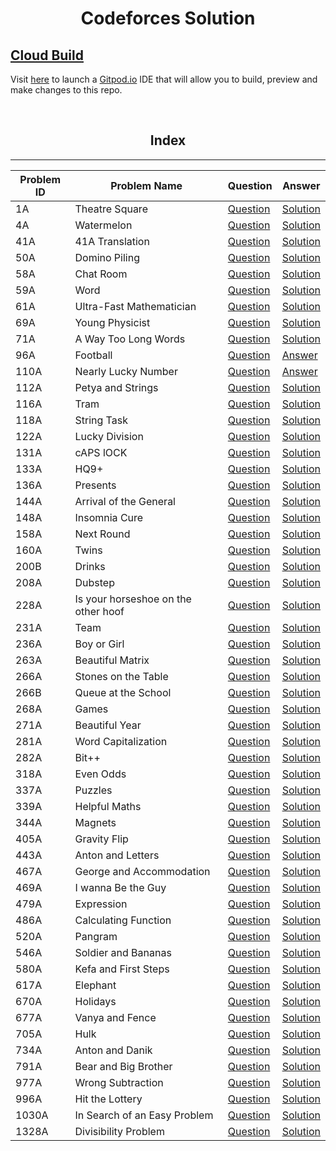 
<h1 align=center>
 Codeforces Solution 
 </h1>



##  <u> Cloud Build </u>

Visit [here](https://gitpod.io/#https://github.com/FahimFBA/Codeforces-Solution) to launch a [Gitpod.io](https://gitpod.io) IDE that will allow you to build, preview and make changes to this repo.


<br>

<h2 align = "center">
Index
</h2>

<hr>







| Problem ID | Problem Name                        | Question                                                     | Answer                                                                                                                                 |
| ---------- | ----------------------------------- | ------------------------------------------------------------ | -------------------------------------------------------------------------------------------------------------------------------------- |
| 1A         | Theatre Square                      | [Question](https://codeforces.com/problemset/problem/1/A)    | [Solution](https://github.com/FahimFBA/Codeforces-Solution/blob/main/1A%20Theatre%20Square/A.Theatre_Square.py)                        |
| 4A         | Watermelon                          | [Question](https://codeforces.com/problemset/problem/4/A)    | [Solution](https://github.com/FahimFBA/Codeforces-Solution/blob/main/4A%20Watermelon/Solve.c)                                          |
| 41A        | 41A Translation                     | [Question](https://codeforces.com/problemset/problem/41/A)   | [Solution](https://github.com/FahimFBA/Codeforces-Solution/blob/main/41A%20Translation/solve.py)                                       |
| 50A        | Domino Piling                       | [Question](https://codeforces.com/problemset/problem/50/A)   | [Solution](https://github.com/FahimFBA/Codeforces-Solution/blob/main/50A%20Domino%20Piling/solve.c)                                    |
| 58A        | Chat Room                           | [Question](https://codeforces.com/problemset/problem/58/A)   | [Solution](https://github.com/FahimFBA/Codeforces-Solution/blob/main/58A%20Chat%20Room/solve.c)                                        |
| 59A        | Word                                | [Question](https://codeforces.com/problemset/problem/59/A)   | [Solution](https://github.com/FahimFBA/Codeforces-Solution/blob/main/59A%20Word/A_Word.c)                                              |
| 61A        | Ultra-Fast Mathematician            | [Question](https://codeforces.com/problemset/problem/61/A)   | [Solution](https://github.com/FahimFBA/Codeforces-Solution/blob/main/61A%20Ultra-Fast%20Mathematician/solve.cpp)                       |
| 69A        | Young Physicist                     | [Question](https://codeforces.com/problemset/problem/69/A)   | [Solution](https://github.com/FahimFBA/Codeforces-Solution/blob/main/69A%20Young%20Physicist/solve.c)                                  |
| 71A        | A Way Too Long Words                | [Question](https://codeforces.com/problemset/problem/71/A)   | [Solution](https://github.com/FahimFBA/Codeforces-Solution/blob/main/71A%20Way%20Too%20Long%20Words/A_Way_too_long_words.c)            |
| 96A        | Football                            | [Question](https://codeforces.com/problemset/problem/96/A)   | [Answer](https://github.com/FahimFBA/Codeforces-Solution/blob/main/96A%20Football/solve.c)                                             |
| 110A       | Nearly Lucky Number                 | [Question](https://codeforces.com/problemset/problem/110/A)  | [Answer](https://github.com/FahimFBA/Codeforces-Solution/blob/main/110A%20Nearly%20Lucky%20Number/solve.cpp)                           |
| 112A       | Petya and Strings                   | [Question](https://codeforces.com/problemset/problem/112/A)  | [Solution](https://github.com/FahimFBA/Codeforces-Solution/blob/main/112A%20Petya%20and%20Strings/solve.py)                            |
| 116A       | Tram                                | [Question](https://codeforces.com/problemset/problem/116/A)  | [Solution](https://github.com/FahimFBA/Codeforces-Solution/blob/main/116A%20Tram/solve.c)                                              |
| 118A       | String Task                         | [Question](https://codeforces.com/problemset/problem/118/A)  | [Solution](https://github.com/FahimFBA/Codeforces-Solution/blob/main/118A%20String%20Task/solve.c)                                     |
| 122A       | Lucky Division                      | [Question](https://codeforces.com/problemset/problem/122/A)  | [Solution](https://github.com/FahimFBA/Codeforces-Solution/blob/main/122A%20Lucky%20Division/solve.py)                                 |
| 131A       | cAPS lOCK                           | [Question](https://codeforces.com/problemset/problem/131/A)  | [Solution](https://github.com/FahimFBA/Codeforces-Solution/blob/main/131A%20cAPS%20lOCK/solve.cpp)                                     |
| 133A       | HQ9+                                | [Question](https://codeforces.com/problemset/problem/133/A)  | [Solution](https://github.com/FahimFBA/Codeforces-Solution/blob/main/133A%20HQ9%2B/solve.py)                                           |
| 136A       | Presents                            | [Question](https://codeforces.com/problemset/problem/136/A)  | [Solution](https://github.com/FahimFBA/Codeforces-Solution/blob/main/136A%20Presents/solve.c)                                          |
| 144A       | Arrival of the General              | [Question](https://codeforces.com/problemset/problem/144/A)  | [Solution](https://github.com/FahimFBA/Codeforces-Solution/blob/main/144A%20Arrival%20of%20the%20General/solve.cpp)                    |
| 148A       | Insomnia Cure                       | [Question](https://codeforces.com/contest/148/problem/A)     | [Solution](https://github.com/FahimFBA/Codeforces-Solution/blob/main/148A%20Insomnia%20Cure/solve.cpp)                                 |
| 158A       | Next Round                          | [Question](https://codeforces.com/problemset/problem/158/A)  | [Solution](https://github.com/FahimFBA/Codeforces-Solution/blob/main/158A%20Next%20Round/A_Next_Round.c)                               |
| 160A       | Twins                               | [Question](https://codeforces.com/problemset/problem/160/A)  | [Solution](https://github.com/FahimFBA/Codeforces-Solution/blob/main/160A%20Twins/solve.cpp)                                           |
| 200B       | Drinks                              | [Question](https://codeforces.com/problemset/problem/200/B)  | [Solution](https://github.com/FahimFBA/Codeforces-Solution/blob/main/200B%20Drinks/solve.c)                                            |
| 208A       | Dubstep                             | [Question](https://codeforces.com/problemset/problem/208/A)  | [Solution](https://github.com/FahimFBA/Codeforces-Solution/blob/main/208A%20Dubstep/solve.cpp)                                         |
| 228A       | Is your horseshoe on the other hoof | [Question](https://codeforces.com/problemset/problem/228/A)  | [Solution](https://github.com/FahimFBA/Codeforces-Solution/blob/main/228A%20Is%20your%20horseshoe%20on%20the%20other%20hoof/solve.cpp) |
| 231A       | Team                                | [Question](https://codeforces.com/problemset/problem/231/A)  | [Solution](https://github.com/FahimFBA/Codeforces-Solution/blob/main/231A%20Team/A_Team.c)                                             |
| 236A       | Boy or Girl                         | [Question](https://codeforces.com/problemset/problem/236/A)  | [Solution](https://github.com/FahimFBA/Codeforces-Solution/blob/main/236A%20Boy%20or%20Girl/A_Boy_Or_Girl.py)                          |
| 263A       | Beautiful Matrix                    | [Question](https://codeforces.com/problemset/problem/263/A)  | [Solution](https://github.com/FahimFBA/Codeforces-Solution/blob/main/263A%20Beautiful%20Matrix/Beautiful_Matrix.cpp)                   |
| 266A       | Stones on the Table                 | [Question](https://codeforces.com/problemset/problem/266/A)  | [Solution](https://github.com/FahimFBA/Codeforces-Solution/blob/main/266A%20Stones%20on%20the%20Table/solve.c)                         |
| 266B       | Queue at the School                 | [Question](https://codeforces.com/problemset/problem/266/B)  | [Solution](https://github.com/FahimFBA/Codeforces-Solution/blob/main/266B%20Queue%20at%20the%20School/solve.cpp)                       |
| 268A       | Games                               | [Question](https://codeforces.com/problemset/problem/268/A)  | [Solution](https://github.com/FahimFBA/Codeforces-Solution/blob/main/268A%20Games/solution.cpp)                                        |
| 271A       | Beautiful Year                      | [Question](https://codeforces.com/problemset/problem/271/A)  | [Solution](https://github.com/FahimFBA/Codeforces-Solution/blob/main/271A%20Beautiful%20Year/A_Beautiful_Year.c)                       |
| 281A       | Word Capitalization                 | [Question](https://codeforces.com/problemset/problem/281/A)  | [Solution](https://github.com/FahimFBA/Codeforces-Solution/tree/main/281A%20Word%20Capitalization)                                     |
| 282A       | Bit++                               | [Question](https://codeforces.com/problemset/problem/282/A)  | [Solution](https://github.com/FahimFBA/Codeforces-Solution/blob/main/282A%20Bit%2B%2B/solve.c)                                         |
| 318A       | Even Odds                           | [Question](https://codeforces.com/problemset/problem/318/A)  | [Solution](https://github.com/FahimFBA/Codeforces-Solution/blob/main/318A%20Even%20Odds/solve.cpp)                                     |
| 337A       | Puzzles                             | [Question](https://codeforces.com/problemset/problem/337/A)  | [Solution](https://github.com/FahimFBA/Codeforces-Solution/blob/main/337A%20Puzzles/solve.cpp)                                         |
| 339A       | Helpful Maths                       | [Question](https://codeforces.com/problemset/problem/339/A)  | [Solution](https://github.com/FahimFBA/Codeforces-Solution/blob/main/339A%20Helpful%20Maths/solve.py)                                  |
| 344A       | Magnets                             | [Question](https://codeforces.com/problemset/problem/344/A)  | [Solution](https://github.com/FahimFBA/Codeforces-Solution/blob/main/344A%20Magnets/solve.cpp)                                         |
| 405A       | Gravity Flip                        | [Question](https://codeforces.com/problemset/problem/405/A)  | [Solution](https://github.com/FahimFBA/Codeforces-Solution/blob/main/405A%20Gravity%20Flip/solve.cpp)                                  |
| 443A       | Anton and Letters                   | [Question](https://codeforces.com/problemset/problem/443/A)  | [Solution](https://github.com/FahimFBA/Codeforces-Solution/blob/main/443A%20Anton%20and%20Letters/solve.cpp)                           |
| 467A       | George and Accommodation            | [Question](https://codeforces.com/problemset/problem/467/A)  | [Solution](https://github.com/FahimFBA/Codeforces-Solution/blob/main/467A%20George%20and%20Accommodation/solve.cpp)                    |
| 469A       | I wanna Be the Guy                  | [Question](https://codeforces.com/problemset/problem/469/A)  | [Solution](https://github.com/FahimFBA/Codeforces-Solution/blob/main/469A%20I%20wanna%20Be%20the%20Guy/solve.cpp)                      |
| 479A       | Expression                          | [Question](https://codeforces.com/problemset/problem/479/A)  | [Solution](https://github.com/FahimFBA/Codeforces-Solution/blob/main/479A%20Expression/solve.cpp)                                      |
| 486A       | Calculating Function                | [Question](https://codeforces.com/problemset/problem/486/A)  | [Solution](https://github.com/FahimFBA/Codeforces-Solution/blob/main/486A%20Calculating%20Function/solve.cpp)                          |
| 520A       | Pangram                             | [Question](https://codeforces.com/problemset/problem/520/A)  | [Solution](https://github.com/FahimFBA/Codeforces-Solution/blob/main/520A%20Pangram/solve.py)                                          |
| 546A       | Soldier and Bananas                 | [Question](https://codeforces.com/problemset/problem/546/A)  | [Solution](https://github.com/FahimFBA/Codeforces-Solution/blob/main/546A%20Soldier%20and%20Bananas/solve.cpp)                         |
| 580A       | Kefa and First Steps                | [Question](https://codeforces.com/problemset/problem/580/A)  | [Solution](https://github.com/FahimFBA/Codeforces-Solution/blob/main/580A%20Kefa%20and%20First%20Steps/solve.cpp)                      |
| 617A       | Elephant                            | [Question](https://codeforces.com/problemset/problem/617/A)  | [Solution](https://github.com/FahimFBA/Codeforces-Solution/blob/main/617A%20Elephant/solve.c)                                          |
| 670A       | Holidays                            | [Question](https://codeforces.com/problemset/problem/670/A)  | [Solution](https://github.com/FahimFBA/Codeforces-Solution/blob/main/670A%20Holidays/A_Holidays.c)                                     |
| 677A       | Vanya and Fence                     | [Question](https://codeforces.com/contest/677/problem/A)     | [Solution](https://github.com/FahimFBA/Codeforces-Solution/blob/main/677A%20Vanya%20and%20Fence/solve.cpp)                             |
| 705A       | Hulk                                | [Question](https://codeforces.com/contest/705/problem/A)     | [Solution](https://github.com/FahimFBA/Codeforces-Solution/blob/main/705A%20Hulk/solve.c)                                              |
| 734A       | Anton and Danik                     | [Question](https://codeforces.com/contest/734/problem/A)     | [Solution](https://github.com/FahimFBA/Codeforces-Solution/blob/main/734A%20Anton%20and%20Danik/solve.cpp)                             |
| 791A       | Bear and Big Brother                | [Question](https://codeforces.com/problemset/problem/791/A)  | [Solution](https://github.com/FahimFBA/Codeforces-Solution/blob/main/791A%20Bear%20and%20Big%20Brother/solve.c)                        |
| 977A       | Wrong Subtraction                   | [Question](https://codeforces.com/problemset/problem/977/A)  | [Solution](https://github.com/FahimFBA/Codeforces-Solution/blob/main/977A%20Wrong%20Subtraction/solve.c)                               |
|996A | Hit the Lottery | [Question](https://codeforces.com/problemset/problem/996/A) | [Solution](https://github.com/FahimFBA/Codeforces-Solution/blob/main/996A%20Hit%20the%20Lottery/solve.cpp) |
| 1030A      | In Search of an Easy Problem        | [Question](https://codeforces.com/contest/1030/problem/A)    | [Solution](https://github.com/FahimFBA/Codeforces-Solution/blob/main/1030A%20In%20Search%20of%20an%20Easy%20Problem/solve.cpp)         |
| 1328A      | Divisibility Problem                | [Question](https://codeforces.com/problemset/problem/1328/A) | [Solution](https://github.com/FahimFBA/Codeforces-Solution/blob/main/1328A%20Divisibility%20Problem/solve.cpp)                         |
























